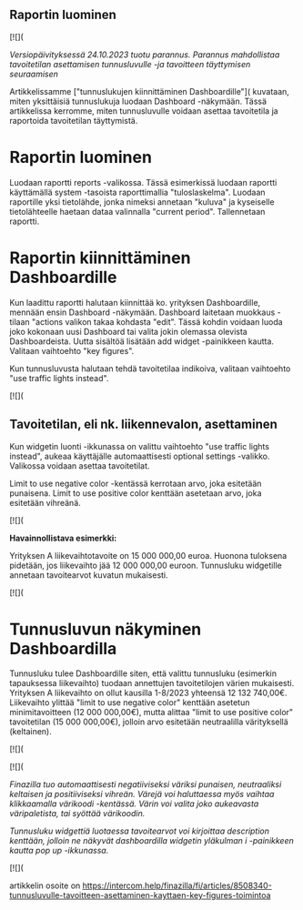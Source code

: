 ## Raportin luominen

[![](

*Versiopäivityksessä 24.10.2023 tuotu parannus. Parannus mahdollistaa tavoitetilan asettamisen tunnusluvulle -ja tavoitteen täyttymisen seuraamisen*

Artikkelissamme ["tunnuslukujen kiinnittäminen Dashboardille"]( kuvataan, miten yksittäisiä tunnuslukuja luodaan Dashboard -näkymään. Tässä artikkelissa kerromme, miten tunnusluvulle voidaan asettaa tavoitetila ja raportoida tavoitetilan täyttymistä.

# Raportin luominen

Luodaan raportti reports -valikossa. Tässä esimerkissä luodaan raportti käyttämällä system -tasoista raporttimallia "tuloslaskelma". Luodaan raportille yksi tietolähde, jonka nimeksi annetaan "kuluva" ja kyseiselle tietolähteelle haetaan dataa valinnalla "current period". Tallennetaan raportti.

# Raportin kiinnittäminen Dashboardille

Kun laadittu raportti halutaan kiinnittää ko. yrityksen Dashboardille, mennään ensin Dashboard -näkymään. Dashboard laitetaan muokkaus -tilaan "actions valikon takaa kohdasta "edit". Tässä kohdin voidaan luoda joko kokonaan uusi Dashboard tai valita jokin olemassa olevista Dashboardeista. Uutta sisältöä lisätään add widget -painikkeen kautta. Valitaan vaihtoehto "key figures".

Kun tunnusluvusta halutaan tehdä tavoitetilaa indikoiva, valitaan vaihtoehto "use traffic lights instead".

[![](

## Tavoitetilan, eli nk. liikennevalon, asettaminen

Kun widgetin luonti -ikkunassa on valittu vaihtoehto "use traffic lights instead", aukeaa käyttäjälle automaattisesti optional settings -valikko. Valikossa voidaan asettaa tavoitetilat.

Limit to use negative color -kentässä kerrotaan arvo, joka esitetään punaisena. Limit to use positive color kenttään asetetaan arvo, joka esitetään vihreänä.

[![](

**Havainnollistava esimerkki:** 

Yrityksen A liikevaihtotavoite on 15 000 000,00 euroa. Huonona tuloksena pidetään, jos liikevaihto jää 12 000 000,00 euroon. Tunnusluku widgetille annetaan tavoitearvot kuvatun mukaisesti.

[![](

# Tunnusluvun näkyminen Dashboardilla

Tunnusluku tulee Dashboardille siten, että valittu tunnusluku (esimerkin tapauksessa liikevaihto) tuodaan annettujen tavoitetilojen värien mukaisesti. Yrityksen A liikevaihto on ollut kausilla 1-8/2023 yhteensä 12 132 740,00€. Liikevaihto ylittää "limit to use negative color" kenttään asetetun minimitavoitteen (12 000 000,00€), mutta alittaa "limit to use positive color" tavoitetilan (15 000 000,00€), jolloin arvo esitetään neutraalilla värityksellä (keltainen).

[![](

[![](

*Finazilla tuo automaattisesti negatiiviseksi väriksi punaisen, neutraaliksi keltaisen ja positiiviseksi vihreän. Värejä voi haluttaessa myös vaihtaa klikkaamalla värikoodi -kentässä. Värin voi valita joko aukeavasta väripaletista, tai syöttää värikoodin.* 

*Tunnusluku widgettiä luotaessa tavoitearvot voi kirjoittaa description kenttään, jolloin ne näkyvät dashboardilla widgetin yläkulman i -painikkeen kautta pop up -ikkunassa.* 

[![](

artikkelin osoite on https://intercom.help/finazilla/fi/articles/8508340-tunnusluvulle-tavoitteen-asettaminen-kayttaen-key-figures-toimintoa

